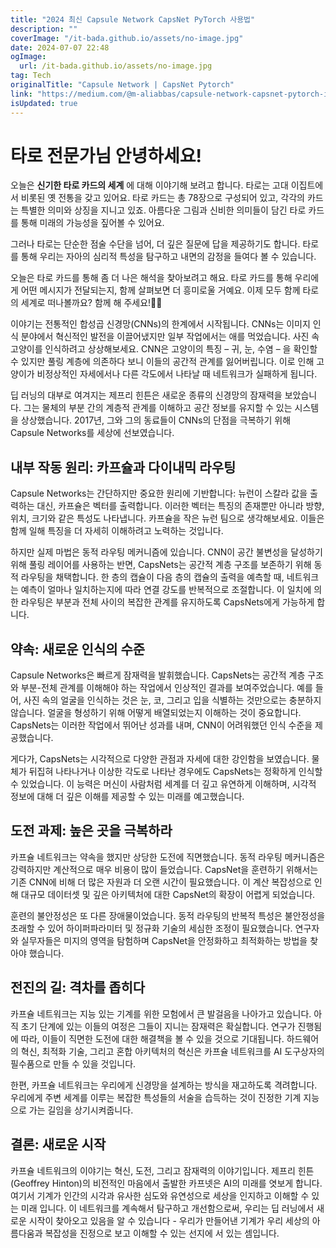 ```yaml
---
title: "2024 최신 Capsule Network CapsNet PyTorch 사용법"
description: ""
coverImage: "/it-bada.github.io/assets/no-image.jpg"
date: 2024-07-07 22:48
ogImage:
  url: /it-bada.github.io/assets/no-image.jpg
tag: Tech
originalTitle: "Capsule Network | CapsNet Pytorch"
link: "https://medium.com/@m-aliabbas/capsule-network-capsnet-pytorch-in-story-form-72a71cf89b55"
isUpdated: true
---
```


# 타로 전문가님 안녕하세요!

오늘은 **신기한 타로 카드의 세계** 에 대해 이야기해 보려고 합니다. 타로는 고대 이집트에서 비롯된 옛 전통을 갖고 있어요. 타로 카드는 총 78장으로 구성되어 있고, 각각의 카드는 특별한 의미와 상징을 지니고 있죠. 아름다운 그림과 신비한 의미들이 담긴 타로 카드를 통해 미래의 가능성을 짚어볼 수 있어요.

그러나 타로는 단순한 점술 수단을 넘어, 더 깊은 질문에 답을 제공하기도 합니다. 타로를 통해 우리는 자아의 심리적 특성을 탐구하고 내면의 감정을 들여다 볼 수 있습니다.

오늘은 타로 카드를 통해 좀 더 나은 해석을 찾아보려고 해요. 타로 카드를 통해 우리에게 어떤 메시지가 전달되는지, 함께 살펴보면 더 흥미로울 거예요. 이제 모두 함께 타로의 세계로 떠나볼까요? 함께 해 주세요!🔮✨

<!-- cozy-coder - 수평 -->

<ins class="adsbygoogle"
     style="display:block"
     data-ad-client="ca-pub-4877378276818686"
     data-ad-slot="1107185301"
     data-ad-format="auto"
     data-full-width-responsive="true"></ins>

<script>
     (adsbygoogle = window.adsbygoogle || []).push({});
</script>

이야기는 전통적인 합성곱 신경망(CNNs)의 한계에서 시작됩니다. CNNs는 이미지 인식 분야에서 혁신적인 발전을 이끌어냈지만 일부 작업에서는 애를 먹었습니다. 사진 속 고양이를 인식하려고 상상해보세요. CNN은 고양이의 특징 – 귀, 눈, 수염 – 을 확인할 수 있지만 풀링 계층에 의존하다 보니 이들의 공간적 관계를 잃어버립니다. 이로 인해 고양이가 비정상적인 자세에서나 다른 각도에서 나타날 때 네트워크가 실패하게 됩니다.

딥 러닝의 대부로 여겨지는 제프리 힌튼은 새로운 종류의 신경망의 잠재력을 보았습니다. 그는 물체의 부분 간의 계층적 관계를 이해하고 공간 정보를 유지할 수 있는 시스템을 상상했습니다. 2017년, 그와 그의 동료들이 CNNs의 단점을 극복하기 위해 Capsule Networks를 세상에 선보였습니다.

## 내부 작동 원리: 카프슐과 다이내믹 라우팅

Capsule Networks는 간단하지만 중요한 원리에 기반합니다: 뉴런이 스칼라 값을 출력하는 대신, 카프슐은 벡터를 출력합니다. 이러한 벡터는 특징의 존재뿐만 아니라 방향, 위치, 크기와 같은 특성도 나타냅니다. 카프슐을 작은 뉴런 팀으로 생각해보세요. 이들은 함께 일해 특징을 더 자세히 이해하려고 노력하는 것입니다.

<!-- cozy-coder - 수평 -->

<ins class="adsbygoogle"
     style="display:block"
     data-ad-client="ca-pub-4877378276818686"
     data-ad-slot="1107185301"
     data-ad-format="auto"
     data-full-width-responsive="true"></ins>

<script>
     (adsbygoogle = window.adsbygoogle || []).push({});
</script>

하지만 실제 마법은 동적 라우팅 메커니즘에 있습니다. CNN이 공간 불변성을 달성하기 위해 풀링 레이어를 사용하는 반면, CapsNets는 공간적 계층 구조를 보존하기 위해 동적 라우팅을 채택합니다. 한 층의 캡슐이 다음 층의 캡슐의 출력을 예측할 때, 네트워크는 예측이 얼마나 일치하는지에 따라 연결 강도를 반복적으로 조절합니다. 이 일치에 의한 라우팅은 부분과 전체 사이의 복잡한 관계를 유지하도록 CapsNets에게 가능하게 합니다.

## 약속: 새로운 인식의 수준

Capsule Networks은 빠르게 잠재력을 발휘했습니다. CapsNets는 공간적 계층 구조와 부분-전체 관계를 이해해야 하는 작업에서 인상적인 결과를 보여주었습니다. 예를 들어, 사진 속의 얼굴을 인식하는 것은 눈, 코, 그리고 입을 식별하는 것만으로는 충분하지 않습니다. 얼굴을 형성하기 위해 어떻게 배열되었는지 이해하는 것이 중요합니다. CapsNets는 이러한 작업에서 뛰어난 성과를 내며, CNN이 어려워했던 인식 수준을 제공했습니다.

게다가, CapsNets는 시각적으로 다양한 관점과 자세에 대한 강인함을 보였습니다. 물체가 뒤집혀 나타나거나 이상한 각도로 나타난 경우에도 CapsNets는 정확하게 인식할 수 있었습니다. 이 능력은 머신이 사람처럼 세계를 더 깊고 유연하게 이해하며, 시각적 정보에 대해 더 깊은 이해를 제공할 수 있는 미래를 예고했습니다.

<!-- cozy-coder - 수평 -->

<ins class="adsbygoogle"
     style="display:block"
     data-ad-client="ca-pub-4877378276818686"
     data-ad-slot="1107185301"
     data-ad-format="auto"
     data-full-width-responsive="true"></ins>

<script>
     (adsbygoogle = window.adsbygoogle || []).push({});
</script>

## 도전 과제: 높은 곳을 극복하라

카프슐 네트워크는 약속을 했지만 상당한 도전에 직면했습니다. 동적 라우팅 메커니즘은 강력하지만 계산적으로 매우 비용이 많이 들었습니다. CapsNet을 훈련하기 위해서는 기존 CNN에 비해 더 많은 자원과 더 오랜 시간이 필요했습니다. 이 계산 복잡성으로 인해 대규모 데이터셋 및 깊은 아키텍처에 대한 CapsNet의 확장이 어렵게 되었습니다.

훈련의 불안정성은 또 다른 장애물이었습니다. 동적 라우팅의 반복적 특성은 불안정성을 초래할 수 있어 하이퍼파라미터 및 정규화 기술의 세심한 조정이 필요했습니다. 연구자와 실무자들은 미지의 영역을 탐험하며 CapsNet을 안정화하고 최적화하는 방법을 찾아야 했습니다.

## 전진의 길: 격차를 좁히다

<!-- cozy-coder - 수평 -->

<ins class="adsbygoogle"
     style="display:block"
     data-ad-client="ca-pub-4877378276818686"
     data-ad-slot="1107185301"
     data-ad-format="auto"
     data-full-width-responsive="true"></ins>

<script>
     (adsbygoogle = window.adsbygoogle || []).push({});
</script>

카프슐 네트워크는 지능 있는 기계를 위한 모험에서 큰 발걸음을 나아가고 있습니다. 아직 초기 단계에 있는 이들의 여정은 그들이 지니는 잠재력은 확실합니다. 연구가 진행됨에 따라, 이들이 직면한 도전에 대한 해결책을 볼 수 있을 것으로 기대됩니다. 하드웨어의 혁신, 최적화 기술, 그리고 혼합 아키텍처의 혁신은 카프슐 네트워크를 AI 도구상자의 필수품으로 만들 수 있을 것입니다.

한편, 카프슐 네트워크는 우리에게 신경망을 설계하는 방식을 재고하도록 격려합니다. 우리에게 주변 세계를 이루는 복잡한 특성들의 서술을 습득하는 것이 진정한 기계 지능으로 가는 길임을 상기시켜줍니다.

## 결론: 새로운 시작

카프슐 네트워크의 이야기는 혁신, 도전, 그리고 잠재력의 이야기입니다. 제프리 힌튼(Geoffrey Hinton)의 비전적인 마음에서 출발한 카프넷은 AI의 미래를 엿보게 합니다. 여기서 기계가 인간의 시각과 유사한 심도와 유연성으로 세상을 인지하고 이해할 수 있는 미래 입니다. 이 네트워크를 계속해서 탐구하고 개선함으로써, 우리는 딥 러닝에서 새로운 시작이 찾아오고 있음을 알 수 있습니다 - 우리가 만들어낸 기계가 우리 세상의 아름다움과 복잡성을 진정으로 보고 이해할 수 있는 선지에 서 있는 셈입니다.
